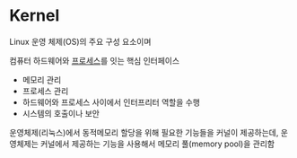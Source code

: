 # Kernel

Linux 운영 체제(OS)의 주요 구성 요소이며 

컴퓨터 하드웨어와 [프로세스](Process)를 잇는 핵심 인터페이스

- 메모리 관리
- 프로세스 관리
- 하드웨어와 프로세스 사이에서 인터프리터 역할을 수행
- 시스템의 호출이나 보안

운영체제(리눅스)에서 동적메모리 할당을 위해 필요한 기능들을 커널이 제공하는데, 운영체제는 커널에서 제공하는 기능을 사용해서 메모리 풀(memory pool)을 관리함